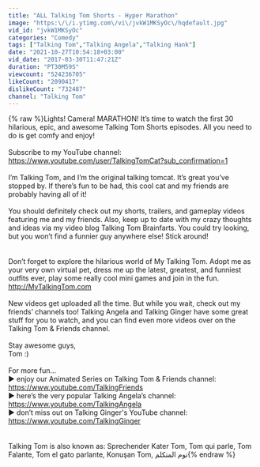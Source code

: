 ```yaml
---
title: "ALL Talking Tom Shorts - Hyper Marathon"
image: "https:\/\/i.ytimg.com\/vi\/jvkW1MKSyOc\/hqdefault.jpg"
vid_id: "jvkW1MKSyOc"
categories: "Comedy"
tags: ["Talking Tom","Talking Angela","Talking Hank"]
date: "2021-10-27T10:54:18+03:00"
vid_date: "2017-03-30T11:47:21Z"
duration: "PT30M59S"
viewcount: "524236705"
likeCount: "2090417"
dislikeCount: "732487"
channel: "Talking Tom"
---
```

{% raw %}Lights! Camera! MARATHON! It’s time to watch the first 30 hilarious, epic, and awesome Talking Tom Shorts episodes. All you need to do is get comfy and enjoy!<br /><br />Subscribe to my YouTube channel: <a rel="nofollow" target="blank" href="https://www.youtube.com/user/TalkingTomCat?sub_confirmation=1">https://www.youtube.com/user/TalkingTomCat?sub_confirmation=1</a> <br /><br />I’m Talking Tom, and I’m the original talking tomcat. It’s great you’ve stopped by. If there’s fun to be had, this cool cat and my friends are probably having all of it!<br /><br />You should definitely check out my shorts, trailers, and gameplay videos featuring me and my friends. Also, keep up to date with my crazy thoughts and ideas via my video blog Talking Tom Brainfarts. You could try looking, but you won’t find a funnier guy anywhere else! Stick around! <br /><br /><br />Don’t forget to explore the hilarious world of My Talking Tom. Adopt me as your very own virtual pet, dress me up the latest, greatest, and funniest outfits ever, play some really cool mini games and join in the fun. <a rel="nofollow" target="blank" href="http://MyTalkingTom.com">http://MyTalkingTom.com</a><br /><br />New videos get uploaded all the time. But while you wait, check out my friends’ channels too! Talking Angela and Talking Ginger have some great stuff for you to watch, and you can find even more videos over on the Talking Tom &amp; Friends channel.<br /><br />Stay awesome guys,<br />Tom :)<br /><br />For more fun…<br />▶︎ enjoy our Animated Series on Talking Tom &amp; Friends channel: <a rel="nofollow" target="blank" href="https://www.youtube.com/TalkingFriends">https://www.youtube.com/TalkingFriends</a><br />▶︎ here’s the very popular Talking Angela’s channel: <a rel="nofollow" target="blank" href="https://www.youtube.com/TalkingAngela">https://www.youtube.com/TalkingAngela</a><br />▶︎ don’t miss out on Talking Ginger's YouTube channel: <a rel="nofollow" target="blank" href="https://www.youtube.com/TalkingGinger">https://www.youtube.com/TalkingGinger</a><br /><br /><br />Talking Tom is also known as: Sprechender Kater Tom, Tom qui parle,  Tom Falante, Tom el gato parlante, Konuşan Tom, توم المتكلم{% endraw %}

